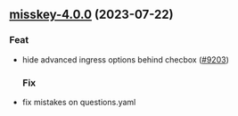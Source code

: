 

## [misskey-4.0.0](https://github.com/truecharts/charts/compare/misskey-3.0.43...misskey-4.0.0) (2023-07-22)

### Feat

- hide advanced ingress options behind checbox ([#9203](https://github.com/truecharts/charts/issues/9203))
  
  ### Fix

- fix mistakes on questions.yaml
  
  